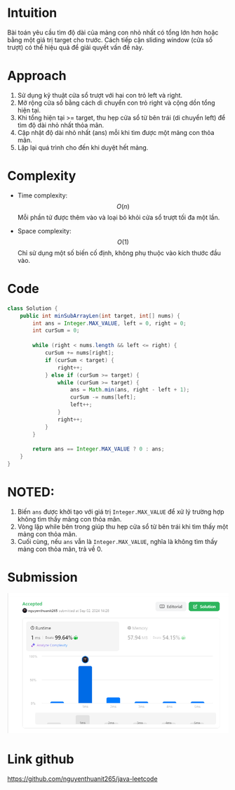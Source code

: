 # Intuition

Bài toán yêu cầu tìm độ dài của mảng con nhỏ nhất có tổng lớn hơn hoặc bằng một giá trị target cho trước. Cách tiếp cận
sliding window (cửa sổ trượt) có thể hiệu quả để giải quyết vấn đề này.

# Approach

1. Sử dụng kỹ thuật cửa sổ trượt với hai con trỏ left và right.
2. Mở rộng cửa sổ bằng cách di chuyển con trỏ right và cộng dồn tổng hiện tại.
3. Khi tổng hiện tại >= target, thu hẹp cửa sổ từ bên trái (di chuyển left) để tìm độ dài nhỏ nhất thỏa mãn.
4. Cập nhật độ dài nhỏ nhất (ans) mỗi khi tìm được một mảng con thỏa mãn.
5. Lặp lại quá trình cho đến khi duyệt hết mảng.

# Complexity

- Time complexity: $$O(n)$$
  Mỗi phần tử được thêm vào và loại bỏ khỏi cửa sổ trượt tối đa một lần.

- Space complexity: $$O(1)$$
  Chỉ sử dụng một số biến cố định, không phụ thuộc vào kích thước đầu vào.

# Code

```java
class Solution {
    public int minSubArrayLen(int target, int[] nums) {
        int ans = Integer.MAX_VALUE, left = 0, right = 0;
        int curSum = 0;

        while (right < nums.length && left <= right) {
            curSum += nums[right];
            if (curSum < target) {
                right++;
            } else if (curSum >= target) {
                while (curSum >= target) {
                    ans = Math.min(ans, right - left + 1);
                    curSum -= nums[left];
                    left++;
                }
                right++;
            }
        }

        return ans == Integer.MAX_VALUE ? 0 : ans;
    }
}
```
# NOTED:
1. Biến `ans` được khởi tạo với giá trị `Integer.MAX_VALUE` để xử lý trường hợp không tìm thấy mảng con thỏa mãn.
2. Vòng lặp while bên trong giúp thu hẹp cửa sổ từ bên trái khi tìm thấy một mảng con thỏa mãn.
3. Cuối cùng, nếu `ans` vẫn là `Integer.MAX_VALUE`, nghĩa là không tìm thấy mảng con thỏa mãn, trả về 0.

# Submission
![img.png](img.png)


# Link github

https://github.com/nguyenthuanit265/java-leetcode